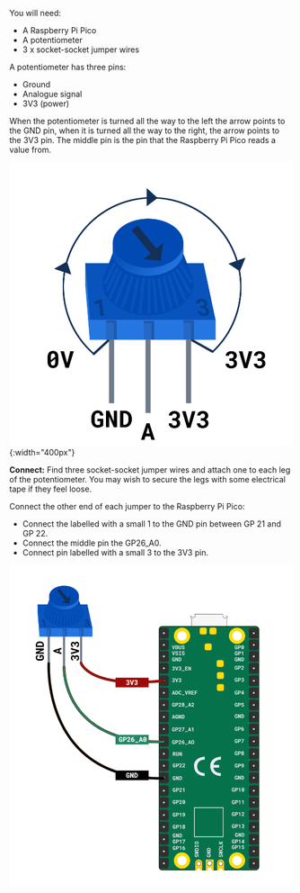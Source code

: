 You will need:

+ A Raspberry Pi Pico
+ A potentiometer
+ 3 x socket-socket jumper wires

A potentiometer has three pins:
- Ground
- Analogue signal
- 3V3 (power)

When the potentiometer is turned all the way to the left the arrow points to the GND pin, when it is turned all the way to the right, the arrow points to the 3V3 pin. The middle pin is the pin that the Raspberry Pi Pico reads a value from.

![An illustration of a potentiometer.](images/potentiometer-illustration.png){:width="400px"}

**Connect:** Find three socket-socket jumper wires and attach one to each leg of the potentiometer. You may wish to secure the legs with some electrical tape if they feel loose.

Connect the other end of each jumper to the Raspberry Pi Pico:

+ Connect the labelled with a small 1 to the GND pin between GP 21 and GP 22.
+ Connect the middle pin the GP26_A0.
+ Connect pin labelled with a small 3 to the 3V3 pin.

![A potentiometer wired to a Raspberry Pi Pico.](images/pot-diagram.png)
